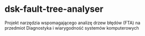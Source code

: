 # dsk-fault-tree-analyser
Projekt narzędzia wspomagającego analizę drzew błędów (FTA) na przedmiot Diagnostyka i wiarygodność systemów komputerowych
